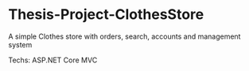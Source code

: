 # Thesis-Project-ClothesStore
A simple Clothes store with orders, search, accounts and management system

Techs: ASP.NET Core MVC
